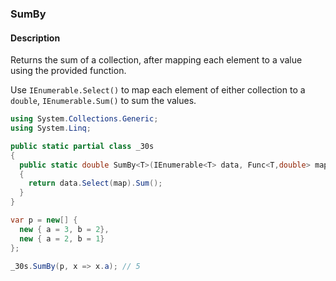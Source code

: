 ### SumBy

#### Description
Returns the sum of a collection, after mapping each element to a value using the provided function.

Use `IEnumerable.Select()` to map each element of either collection to a `double`, `IEnumerable.Sum()` to sum the values.

```csharp
using System.Collections.Generic;
using System.Linq;

public static partial class _30s 
{
  public static double SumBy<T>(IEnumerable<T> data, Func<T,double> map)
  {
    return data.Select(map).Sum();
  }
}
```

```csharp
var p = new[] {
  new { a = 3, b = 2},
  new { a = 2, b = 1}
};

_30s.SumBy(p, x => x.a); // 5
```
